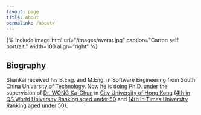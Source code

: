 ```yaml
---
layout: page
title: About
permalink: /about/
---
```


{% include image.html url="/images/avatar.jpg" caption="Carton self portrait." width=100 align="right" %}

## Biography
Shankai received his B.Eng. and M.Eng. in Software Engineering from South China University of Technology. Now he is doing Ph.D. under the supervision of [Dr. WONG Ka-Chun](http://www6.cityu.edu.hk/stfprofile/kc.w.htm) in [City University of Hong Kong](http://www.cityu.edu.hk/) ([4th in QS World University Ranking aged under 50](http://www.topuniversities.com/top-50-under-50/2015) and [14th in Times University Ranking aged under 50](http://www.timeshighereducation.co.uk/world-university-rankings/2015/one-hundred-under-fifty)).
